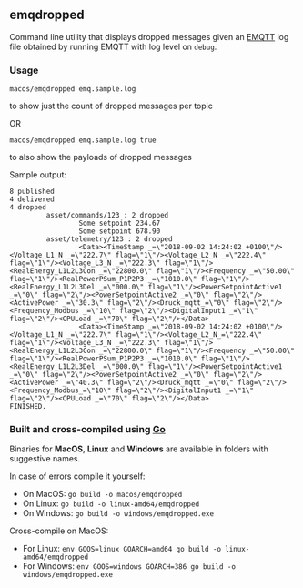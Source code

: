 ## emqdropped

Command line utility that displays dropped messages given an [EMQTT](http://emqtt.io/) log file obtained by running EMQTT with log level on `debug`.

### Usage

`macos/emqdropped emq.sample.log`

to show just the count of dropped messages per topic

OR 

`macos/emqdropped emq.sample.log true`

to also show the payloads of dropped messages

Sample output:

```
8 published
4 delivered
4 dropped
         asset/commands/123 : 2 dropped
                 Some setpoint 234.67
                 Some setpoint 678.90
         asset/telemetry/123 : 2 dropped
                 <Data><TimeStamp _=\"2018-09-02 14:24:02 +0100\"/><Voltage_L1_N _=\"222.7\" flag=\"1\"/><Voltage_L2_N _=\"222.4\" flag=\"1\"/><Voltage_L3_N _=\"222.3\" flag=\"1\"/><RealEnergy_L1L2L3Con _=\"22800.0\" flag=\"1\"/><Frequency _=\"50.00\" flag=\"1\"/><RealPowerPSum_P1P2P3 _=\"1010.0\" flag=\"1\"/><RealEnergy_L1L2L3Del _=\"000.0\" flag=\"1\"/><PowerSetpointActive1 _=\"0\" flag=\"2\"/><PowerSetpointActive2 _=\"0\" flag=\"2\"/><ActivePower _=\"30.3\" flag=\"2\"/><Druck_mqtt_=\"0\" flag=\"2\"/><Frequency_Modbus _=\"10\" flag=\"2\"/><DigitalInput1 _=\"1\" flag=\"2\"/><CPULoad _=\"70\" flag=\"2\"/></Data>
                 <Data><TimeStamp _=\"2018-09-02 14:24:02 +0100\"/><Voltage_L1_N _=\"222.7\" flag=\"1\"/><Voltage_L2_N_=\"222.4\" flag=\"1\"/><Voltage_L3_N _=\"222.3\" flag=\"1\"/><RealEnergy_L1L2L3Con _=\"22800.0\" flag=\"1\"/><Frequency _=\"50.00\" flag=\"1\"/><RealPowerPSum_P1P2P3 _=\"1010.0\" flag=\"1\"/><RealEnergy_L1L2L3Del _=\"000.0\" flag=\"1\"/><PowerSetpointActive1 _=\"0\" flag=\"2\"/><PowerSetpointActive2 _=\"0\" flag=\"2\"/><ActivePower _=\"40.3\" flag=\"2\"/><Druck_mqtt _=\"0\" flag=\"2\"/><Frequency_Modbus_=\"10\" flag=\"2\"/><DigitalInput1 _=\"1\" flag=\"2\"/><CPULoad _=\"70\" flag=\"2\"/></Data>
FINISHED.
 ```

### Built and cross-compiled using [Go](https://golang.org/)

Binaries for **MacOS**, **Linux** and **Windows** are available in folders with suggestive names.

In case of errors compile it yourself:

- On MacOS: `go build -o macos/emqdropped`
- On Linux: `go build -o linux-amd64/emqdropped`
- On Windows: `go build -o windows/emqdropped.exe`

Cross-compile on MacOS:

- For Linux: `env GOOS=linux GOARCH=amd64 go build -o linux-amd64/emqdropped`
- For Windows: `env GOOS=windows GOARCH=386 go build -o windows/emqdropped.exe`
